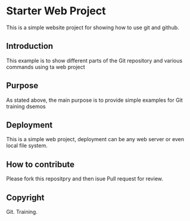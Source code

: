 # Starter Web Project

This is a simple website project for showing how to use git and github.

## Introduction

This example is to show different parts of the Git repository and various commands using ta web project

## Purpose

As stated above, the main purpose is to provide simple examples for Git training dsemos

## Deployment

This is a simple web project, deployment can be any web server or even local file system.

## How to contribute

Please fork this repositpry and then isue Pull request for review.

## Copyright

Git. Training.
